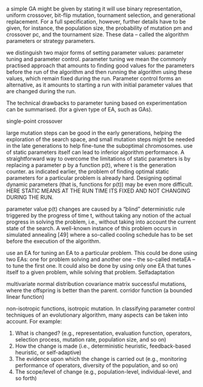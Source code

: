 a simple GA might be given by stating it will use binary representation, uniform crossover, bit-flip mutation, tournament selection, and generational replacement.
For a full specification, however, further details have to be given, for instance, the population size, the probability of mutation pm and crossover pc, and the tournament size. These data – called the algorithm parameters or strategy parameters.

we distinguish two major forms of setting parameter values: parameter tuning and parameter control. parameter tuning we mean the commonly practised approach that amounts to finding good values for the parameters before the run of the algorithm and then running the algorithm using these values, which remain fixed during the run. Parameter control forms an alternative, as it amounts to starting a run with initial parameter values that are changed during the run.

The technical drawbacks to parameter tuning based on experimentation can be summarised. (for a given type of EA, such as GAs).

single-point crossover

large mutation steps can be good in the early generations, helping the exploration of the search space, and small mutation steps might be needed in the late generations to help fine-tune the suboptimal chromosomes. use of static parameters itself can lead to inferior algorithm performance. A straightforward way to overcome the limitations of static parameters is by replacing a parameter p by a function p(t), where t is the generation counter. as indicated earlier,
the problem of finding optimal static parameters for a particular problem is already hard. Designing optimal dynamic parameters (that is, functions for p(t)) may be even more difficult.
HERE STATIC MEANS AT THE RUN TIME ITS FIXED AND NOT CHANGING DURING THE RUN.

parameter value p(t) changes are caused by a “blind” deterministic rule triggered by the progress of time t, without taking any notion of the actual progress in solving the problem, i.e., without taking into account the current state of the search. A well-known instance of this problem occurs in simulated annealing [49] where a so-called cooling schedule has to be set before the execution of the algorithm.

 use an EA for tuning an EA to a particular problem. This could be done using two EAs: one for problem solving and another one – the so-called metaEA – to tune the first one.  It could also be done by using only one EA that tunes itself to a given problem, while solving that problem. Selfadaptation

multivariate normal distribution
covariance matrix
successful mutations, where the offspring is better than the parent. corridor function (a bounded linear function)

non-isotropic functions, isotropic mutation.
In classifying parameter control techniques of an evolutionary algorithm, many aspects can be taken into account. For example:
1. What is changed? (e.g., representation, evaluation function, operators, selection process, mutation rate, population size, and so on)
2. How the change is made (i.e., deterministic heuristic, feedback-based heuristic, or self-adaptive)
3. The evidence upon which the change is carried out (e.g., monitoring performance of operators, diversity of the population, and so on)
4. The scope/level of change (e.g., population-level, individual-level, and so forth)


